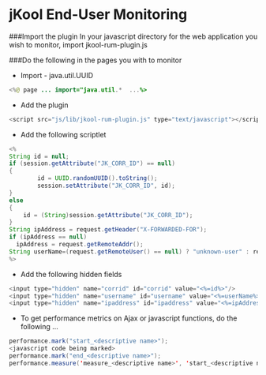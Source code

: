 # jKool End-User Monitoring

###Import the plugin
In your javascript directory for the web application you wish to monitor, import jkool-rum-plugin.js

###Do the following in the pages you with to monitor

* Import - java.util.UUID
```java
<%@ page ... import="java.util.*  ...%>
```

* Add the plugin 
```java
<script src="js/lib/jkool-rum-plugin.js" type="text/javascript"></script>
```

* Add the following scriptlet

```java
<%
String id = null;
if (session.getAttribute("JK_CORR_ID") == null)
{
		id = UUID.randomUUID().toString();
     	session.setAttribute("JK_CORR_ID", id);
}
else
{
    id = (String)session.getAttribute("JK_CORR_ID");
}
String ipAddress = request.getHeader("X-FORWARDED-FOR");  
if (ipAddress == null)
  ipAddress = request.getRemoteAddr();  
String userName=(request.getRemoteUser() == null) ? "unknown-user" : request.getRemoteUser();
%>
```
* Add the following hidden fields
```java
<input type="hidden" name="corrid" id="corrid" value="<%=id%>"/>
<input type="hidden" name="username" id="username" value="<%=userName%>"/>
<input type="hidden" name="ipaddress" id="ipaddress" value="<%=ipAddress%>"/>
```

* To get performance metrics on Ajax or javascript functions, do the following ...
```java
performance.mark("start_<descriptive name>");  
<javascript code being marked>
performance.mark("end_<descriptive name>");  
performance.measure('measure_<descriptive name>', 'start_<descriptive name>', 'end_<descriptive name>');
```